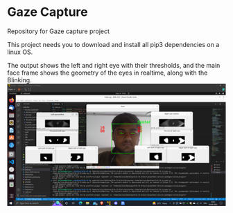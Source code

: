 # Gaze Capture
Repository for Gaze capture project

This project needs you to download and install all pip3 dependencies on a linux OS.

The output shows the left and right eye with their thresholds, and the main face frame shows the geometry of the eyes in realtime, along with the Blinking.
![alt text](https://github.com/kunaalkk1/gaze_capture/blob/main/Center.png?raw=true)
